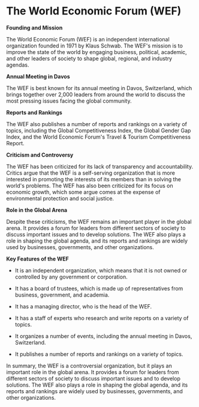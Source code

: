 # The World Economic Forum (WEF)

**Founding and Mission**

The World Economic Forum (WEF) is an independent international organization founded in 1971 by Klaus Schwab. The WEF's mission is to improve the state of the world by engaging business, political, academic, and other leaders of society to shape global, regional, and industry agendas.

**Annual Meeting in Davos**

The WEF is best known for its annual meeting in Davos, Switzerland, which brings together over 2,000 leaders from around the world to discuss the most pressing issues facing the global community.

**Reports and Rankings**

The WEF also publishes a number of reports and rankings on a variety of topics, including the Global Competitiveness Index, the Global Gender Gap Index, and the World Economic Forum's Travel & Tourism Competitiveness Report.

**Criticism and Controversy**

The WEF has been criticized for its lack of transparency and accountability. Critics argue that the WEF is a self-serving organization that is more interested in promoting the interests of its members than in solving the world's problems. The WEF has also been criticized for its focus on economic growth, which some argue comes at the expense of environmental protection and social justice.

**Role in the Global Arena**

Despite these criticisms, the WEF remains an important player in the global arena. It provides a forum for leaders from different sectors of society to discuss important issues and to develop solutions. The WEF also plays a role in shaping the global agenda, and its reports and rankings are widely used by businesses, governments, and other organizations.

**Key Features of the WEF**

- It is an independent organization, which means that it is not owned or controlled by any government or corporation.

- It has a board of trustees, which is made up of representatives from business, government, and academia.

- It has a managing director, who is the head of the WEF.

- It has a staff of experts who research and write reports on a variety of topics.

- It organizes a number of events, including the annual meeting in Davos, Switzerland.

- It publishes a number of reports and rankings on a variety of topics.

In summary, the WEF is a controversial organization, but it plays an important role in the global arena. It provides a forum for leaders from different sectors of society to discuss important issues and to develop solutions. The WEF also plays a role in shaping the global agenda, and its reports and rankings are widely used by businesses, governments, and other organizations.